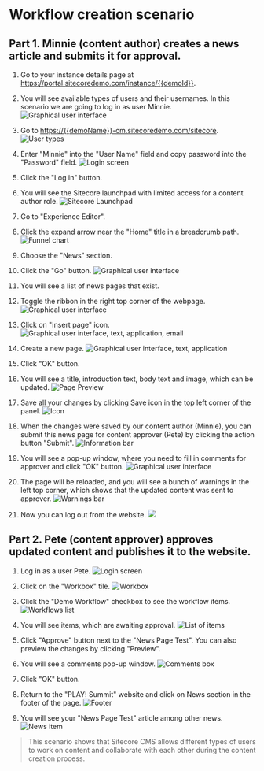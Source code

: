 # Workflow creation scenario

## Part 1. Minnie (content author) creates a news article and submits it for approval.

1. Go to your instance details page at <https://portal.sitecoredemo.com/instance/{{demoId}}>.

1. You will see available types of users and their usernames. In this scenario we are going to log in as user Minnie.
![Graphical user interface](./media/image1.png)

1. Go to <https://{{demoName}}-cm.sitecoredemo.com/sitecore>.
![User types](./media/image2.png)

1. Enter "Minnie" into the "User Name" field and copy password into the "Password" field.
![Login screen](./media/image3.png)

1. Click the "Log in" button.

1. You will see the Sitecore launchpad with limited access for a content author role.
![Sitecore Launchpad](./media/image4.png)

1. Go to "Experience Editor".

1. Click the expand arrow near the "Home" title in a breadcrumb path.
![Funnel chart](./media/image5.png)

1. Choose the "News" section.

1. Click the "Go" button.
![Graphical user interface](./media/image6.png)

1. You will see a list of news pages that exist.

1. Toggle the ribbon in the right top corner of the webpage.
![Graphical user interface](./media/image7.png)

1. Click on "Insert page" icon.
![Graphical user interface, text, application, email](./media/image8.png)

1. Create a new page.
![Graphical user interface, text, application](./media/image9.png)

1. Click "OK" button.

1. You will see a title, introduction text, body text and image, which can be updated.
![Page Preview](./media/image10.png)

1. Save all your changes by clicking Save icon in the top left corner of the panel.
![Icon](./media/image11.png)

1. When the changes were saved by our content author (Minnie), you can submit this news page for content approver (Pete) by clicking the action button "Submit".
![Information bar](./media/image12.png)

1. You will see a pop-up window, where you need to fill in comments for approver and click "OK" button.
![Graphical user interface](./media/image13.png)

1. The page will be reloaded, and you will see a bunch of warnings in the left top corner, which shows that the updated content was sent to approver.
![Warnings bar](./media/image14.png)

1. Now you can log out from the website.
![](./media/image15.png)

## Part 2. Pete (content approver) approves updated content and publishes it to the website.

1. Log in as a user Pete.
![Login screen](./media/image16.png)

1. Click on the "Workbox" tile.
![Workbox](./media/image17.png)

1. Click the "Demo Workflow" checkbox to see the workflow items.
![Workflows list](./media/image18.png)

1. You will see items, which are awaiting approval.
![List of items](./media/image19.png)

1. Click "Approve" button next to the "News Page Test". You can also preview the changes by clicking "Preview".

1. You will see a comments pop-up window.
![Comments box](./media/image20.png)

1. Click "OK" button.

1. Return to the "PLAY! Summit" website and click on News section in the footer of the page.
![Footer](./media/image21.png)

1. You will see your "News Page Test" article among other news.
![News item](./media/image22.png)

> This scenario shows that Sitecore CMS allows different types of users
> to work on content and collaborate with each other during the content
> creation process.
